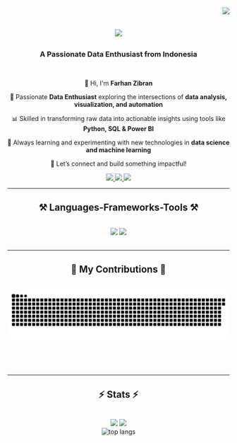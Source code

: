 <img align="right" src="https://visitor-badge.laobi.icu/badge?page_id=farhanzibran.farhanzibran" />

<h1 align="center">
    <img src="https://readme-typing-svg.herokuapp.com/?font=Righteous&size=35&center=true&vCenter=true&width=500&height=70&duration=4000&lines=Hi+There!+👋;+I'm+Farhan+Zibran!;" />
</h1>

<h3 align="center">A Passionate Data Enthusiast from Indonesia</h3>

<br/>

<div align="center">
 
 👋 Hi, I'm **Farhan Zibran**
 
 🌱 Passionate **Data Enthusiast** exploring the intersections of **data analysis, visualization, and automation**

 📊 Skilled in transforming raw data into actionable insights using tools like **Python, SQL & Power BI**

 🚀 Always learning and experimenting with new technologies in **data science and machine learning**

 🌟 Let’s connect and build something impactful!

 </div>
 
<div align="center"> 
  <a href="mailto:farhanzibran00@gmail.com">
    <img src="https://img.shields.io/badge/Gmail-333333?style=for-the-badge&logo=gmail&logoColor=red" />
  </a>
  <a href="https://linkedin.com/in/farhan-zibran" target="_blank">
    <img src="https://img.shields.io/badge/LinkedIn-0077B5?style=for-the-badge&logo=linkedin&logoColor=white" target="_blank" />
  </a>
  <a href="https://farhanzibran.github.io/" target="_blank">
     <img src="https://img.shields.io/badge/Portfolio-FF5722?style=for-the-badge&logo=todoist&logoColor=white" target="_blank" /> <!-- sqlite, safari, google-chrome are other good icon options -->
  </a>
</div>

 <hr/>
 
<h2 align="center">⚒️ Languages-Frameworks-Tools ⚒️</h2>
<br/>
<div align="center">
    <img src="https://skillicons.dev/icons?i=python,sqlite,js,anaconda,vscode,github,figma,tailwind,git,r" />
    <img src="https://skillicons.dev/icons?i=mongodb,apple,figma,mysql,powershell,sass,sublime,tensorflow,ubuntu" /><br>
</div>

<br/>
<hr/>

<div align="center">
  <h2>🐍 My Contributions 🐍</h2>
  <br>
  <img alt="snake eating my contributions" src="https://github.com/farhanzibran/farhanzibran/blob/output/github-snake.svg" />
  
  <br/><br/><br/>
</div>

<hr/>

<h2 align="center">⚡ Stats ⚡</h2>
<br>
<div align=center>
  <img width=390 src="https://github-readme-streak-stats-salesp07.vercel.app/?user=farhanzibran&count_private=true&theme=react&border_radius=10%22%20alt=%22streak%20stats"/>
  <img width=390 src="https://github-readme-stats.vercel.app/api?username=farhanzibran&count_private=true&show_icons=true&theme=react&rank_icon=github&border_radius=10%22%20alt=%22readme%20stats" />
  <br/>
  <img width=325 align="center" src="https://github-readme-stats.vercel.app/api/top-langs/?username=farhanzibran&hide=HTML&langs_count=8&layout=compact&theme=react&border_radius=10&size_weight=0.5&count_weight=0.5&exclude_repo=github-readme-stats" alt="top langs" />
</div>

<br/><br/>

